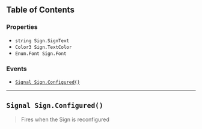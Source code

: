 ## Table of Contents

### Properties

* `string Sign.SignText`
* `Color3 Sign.TextColor`
* `Enum.Font Sign.Font`

### Events

* [`Signal Sign.Configured()`](#signal-signconfigured)

___

## `Signal Sign.Configured()`

> Fires when the Sign is reconfigured